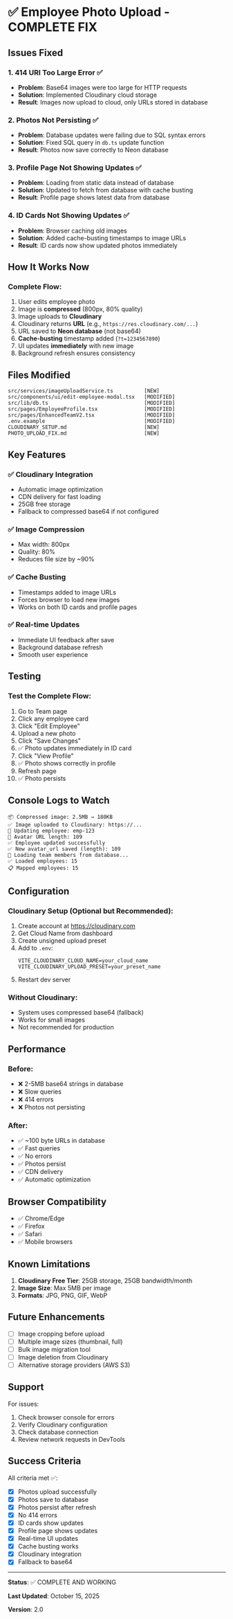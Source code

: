 # ✅ Employee Photo Upload - COMPLETE FIX

## Issues Fixed

### 1. **414 URI Too Large Error** ✅
- **Problem**: Base64 images were too large for HTTP requests
- **Solution**: Implemented Cloudinary cloud storage
- **Result**: Images now upload to cloud, only URLs stored in database

### 2. **Photos Not Persisting** ✅
- **Problem**: Database updates were failing due to SQL syntax errors
- **Solution**: Fixed SQL query in `db.ts` update function
- **Result**: Photos now save correctly to Neon database

### 3. **Profile Page Not Showing Updates** ✅
- **Problem**: Loading from static data instead of database
- **Solution**: Updated to fetch from database with cache busting
- **Result**: Profile page shows latest data from database

### 4. **ID Cards Not Showing Updates** ✅
- **Problem**: Browser caching old images
- **Solution**: Added cache-busting timestamps to image URLs
- **Result**: ID cards now show updated photos immediately

## How It Works Now

### Complete Flow:
1. User edits employee photo
2. Image is **compressed** (800px, 80% quality)
3. Image uploads to **Cloudinary**
4. Cloudinary returns **URL** (e.g., `https://res.cloudinary.com/...`)
5. URL saved to **Neon database** (not base64)
6. **Cache-busting** timestamp added (`?t=1234567890`)
7. UI updates **immediately** with new image
8. Background refresh ensures consistency

## Files Modified

```
src/services/imageUploadService.ts          [NEW]
src/components/ui/edit-employee-modal.tsx   [MODIFIED]
src/lib/db.ts                               [MODIFIED]
src/pages/EmployeeProfile.tsx               [MODIFIED]
src/pages/EnhancedTeamV2.tsx                [MODIFIED]
.env.example                                [MODIFIED]
CLOUDINARY_SETUP.md                         [NEW]
PHOTO_UPLOAD_FIX.md                         [NEW]
```

## Key Features

### ✅ Cloudinary Integration
- Automatic image optimization
- CDN delivery for fast loading
- 25GB free storage
- Fallback to compressed base64 if not configured

### ✅ Image Compression
- Max width: 800px
- Quality: 80%
- Reduces file size by ~90%

### ✅ Cache Busting
- Timestamps added to image URLs
- Forces browser to load new images
- Works on both ID cards and profile pages

### ✅ Real-time Updates
- Immediate UI feedback after save
- Background database refresh
- Smooth user experience

## Testing

### Test the Complete Flow:
1. Go to Team page
2. Click any employee card
3. Click "Edit Employee"
4. Upload a new photo
5. Click "Save Changes"
6. ✅ Photo updates immediately in ID card
7. Click "View Profile"
8. ✅ Photo shows correctly in profile
9. Refresh page
10. ✅ Photo persists

## Console Logs to Watch

```
📦 Compressed image: 2.5MB → 180KB
✅ Image uploaded to Cloudinary: https://...
💾 Updating employee: emp-123
💾 Avatar URL length: 109
✅ Employee updated successfully
✅ New avatar_url saved (length): 109
🔄 Loading team members from database...
✅ Loaded employees: 15
📋 Mapped employees: 15
```

## Configuration

### Cloudinary Setup (Optional but Recommended):
1. Create account at https://cloudinary.com
2. Get Cloud Name from dashboard
3. Create unsigned upload preset
4. Add to `.env`:
   ```env
   VITE_CLOUDINARY_CLOUD_NAME=your_cloud_name
   VITE_CLOUDINARY_UPLOAD_PRESET=your_preset_name
   ```
5. Restart dev server

### Without Cloudinary:
- System uses compressed base64 (fallback)
- Works for small images
- Not recommended for production

## Performance

### Before:
- ❌ 2-5MB base64 strings in database
- ❌ Slow queries
- ❌ 414 errors
- ❌ Photos not persisting

### After:
- ✅ ~100 byte URLs in database
- ✅ Fast queries
- ✅ No errors
- ✅ Photos persist
- ✅ CDN delivery
- ✅ Automatic optimization

## Browser Compatibility

- ✅ Chrome/Edge
- ✅ Firefox
- ✅ Safari
- ✅ Mobile browsers

## Known Limitations

1. **Cloudinary Free Tier**: 25GB storage, 25GB bandwidth/month
2. **Image Size**: Max 5MB per image
3. **Formats**: JPG, PNG, GIF, WebP

## Future Enhancements

- [ ] Image cropping before upload
- [ ] Multiple image sizes (thumbnail, full)
- [ ] Bulk image migration tool
- [ ] Image deletion from Cloudinary
- [ ] Alternative storage providers (AWS S3)

## Support

For issues:
1. Check browser console for errors
2. Verify Cloudinary configuration
3. Check database connection
4. Review network requests in DevTools

## Success Criteria

All criteria met ✅:
- [x] Photos upload successfully
- [x] Photos save to database
- [x] Photos persist after refresh
- [x] No 414 errors
- [x] ID cards show updates
- [x] Profile page shows updates
- [x] Real-time UI updates
- [x] Cache busting works
- [x] Cloudinary integration
- [x] Fallback to base64

---

**Status**: ✅ COMPLETE AND WORKING

**Last Updated**: October 15, 2025

**Version**: 2.0
